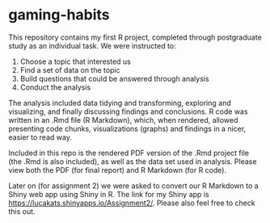 # gaming-habits

This repository contains my first R project, completed through postgraduate study as an individual task. We were instructed to:

1. Choose a topic that interested us
2. Find a set of data on the topic
3. Build questions that could be answered through analysis
4. Conduct the analysis

The analysis included data tidying and transforming, exploring and visualizing, and finally discussing findings and conclusions. R code was written in an .Rmd file (R Markdown), which, when rendered, allowed presenting code chunks, visualizations (graphs) and findings in a nicer, easier to read way.

Included in this repo is the rendered PDF version of the .Rmd project file (the .Rmd is also included), as well as the data set used in analysis. Please view both the PDF (for final report) and R Markdown (for R code).

Later on (for assignment 2) we were asked to convert our R Markdown to a Shiny web app using Shiny in R. The link for my Shiny app is https://lucakats.shinyapps.io/Assignment2/. Please also feel free to check this out.

